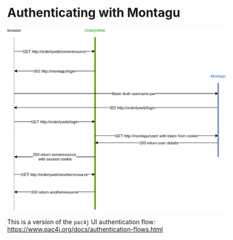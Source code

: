 # Authenticating with Montagu

![Montagu web auth flow](/docs/montaguindirectauth.png?raw=true) 

This is a version of the `pac4j` UI authentication flow: https://www.pac4j.org/docs/authentication-flows.html
